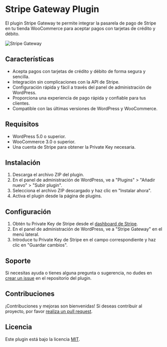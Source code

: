 # Stripe Gateway Plugin

El plugin Stripe Gateway te permite integrar la pasarela de pago de Stripe en tu tienda WooCommerce para aceptar pagos con tarjetas de crédito y débito.

![Stripe Gateway]([link-a-la-imagen.png](https://upload.wikimedia.org/wikipedia/commons/thumb/b/ba/Stripe_Logo%2C_revised_2016.svg/2560px-Stripe_Logo%2C_revised_2016.svg.png))

## Características

- Acepta pagos con tarjetas de crédito y débito de forma segura y sencilla.
- Integración sin complicaciones con la API de Stripe.
- Configuración rápida y fácil a través del panel de administración de WordPress.
- Proporciona una experiencia de pago rápida y confiable para tus clientes.
- Compatible con las últimas versiones de WordPress y WooCommerce.

## Requisitos

- WordPress 5.0 o superior.
- WooCommerce 3.0 o superior.
- Una cuenta de Stripe para obtener la Private Key necesaria.

## Instalación

1. Descarga el archivo ZIP del plugin.
2. En el panel de administración de WordPress, ve a "Plugins" > "Añadir nuevo" > "Subir plugin".
3. Selecciona el archivo ZIP descargado y haz clic en "Instalar ahora".
4. Activa el plugin desde la página de plugins.

## Configuración

1. Obtén tu Private Key de Stripe desde el [dashboard de Stripe](https://dashboard.stripe.com).
2. En el panel de administración de WordPress, ve a "Stripe Gateway" en el menú lateral.
3. Introduce tu Private Key de Stripe en el campo correspondiente y haz clic en "Guardar cambios".

## Soporte

Si necesitas ayuda o tienes alguna pregunta o sugerencia, no dudes en [crear un issue](https://github.com/c5vargas/wp_stripe_gateway/issues) en el repositorio del plugin.

## Contribuciones

¡Contribuciones y mejoras son bienvenidas! Si deseas contribuir al proyecto, por favor [realiza un pull request](https://github.com/c5vargas/wp_stripe_gateway/pulls).

## Licencia

Este plugin está bajo la licencia [MIT](LICENSE).

